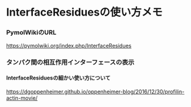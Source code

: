 # InterfaceResiduesの使い方メモ

### PymolWikiのURL
https://pymolwiki.org/index.php/InterfaceResidues

### タンパク間の相互作用インターフェースの表示
#### InterfaceResiduesの細かい使い方について
https://dgoppenheimer.github.io/oppenheimer-blog/2016/12/30/profilin-actin-movie/
